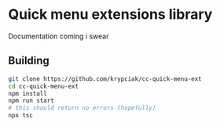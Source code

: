 <!-- markdownlint-disable MD013 MD024 MD001 MD045 -->
# Quick menu extensions library

Documentation coming i swear  

## Building

```bash
git clone https://github.com/krypciak/cc-quick-menu-ext
cd cc-quick-menu-ext
npm install
npm run start
# this should return no errors (hopefully)
npx tsc
```
